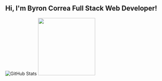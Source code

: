 ## Hi, I'm Byron Correa Full Stack Web Developer!

![GitHub Stats](https://github-readme-stats.vercel.app/api?username=ByronCorrea&theme=highcontrast)
<img height="180em" src="https://github-readme-stats.vercel.app/api/top-langs/?username=ByronCorrea&layout=compact&langs_count=7&theme=highcontrast"/>
